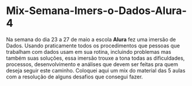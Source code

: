 # Mix-Semana-Imers-o-Dados-Alura-4
Na semana do dia 23 a 27 de maio a escola **Alura** fez uma imersão de Dados.
Usando praticamente todos os procedimentos que pessoas que trabalham com dados usam em sua rotina, incluindo problemas mas também suas soluções, essa imersão trouxe a tona todas as dificuldades, processos, desenvolvimento e análises que devem ser feitas pra quem deseja seguir este caminho.
Coloquei aqui um mix do material das 5 aulas com a resolução de alguns desafios que consegui fazer.
